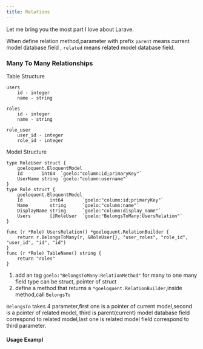 ```yaml
---
title: Relations
---
```

Let me bring you the most part I love about Larave.

When define relation method,parameter with prefix `parent` means current model database field , `related` means related
model database field.





### Many To Many Relationships

Table Structure

```
users
    id - integer
    name - string

roles
    id - integer
    name - string

role_user
    user_id - integer
    role_id - integer
```

Model Structure

```
type RoleUser struct {
	goeloquent.EloquentModel
	Id       int64  `goelo:"column:id;primaryKey"`
	UserName string `goelo:"column:username"`
}
type Role struct {
	goeloquent.EloquentModel
	Id          int64       `goelo:"column:id;primaryKey"`
	Name        string      `goelo:"column:name"`
	DisplayName string      `goelo:"column:display_name"`
	Users       []RoleUser  `goelo:"BelongsToMany:UsersRelation"`
}

func (r *Role) UsersRelation() *goeloquent.RelationBuilder {
	return r.BelongsToMany(r, &RoleUser{}, "user_roles", "role_id", "user_id", "id", "id")
}
func (r *Role) TableName() string {
	return "roles"
}

```
1. add an tag ``goelo:"BelongsToMany:RelationMethod"`` for many to one many field type can be struct, pointer of struct
2. define a method that returns a `*goeloquent.RelationBuilder`,inside method,call `BelongsTo`

`BelongsTo` takes 4 parameter,first one is a pointer of current model,second is a pointer of related model, third is
parent(current) model database field correspond to related model,last one is related model field correspond to third
parameter.
#### Usage Exampl

```go

```
